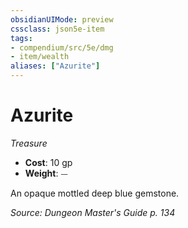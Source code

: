 ```yaml
---
obsidianUIMode: preview
cssclass: json5e-item
tags:
- compendium/src/5e/dmg
- item/wealth
aliases: ["Azurite"]
---
```

# Azurite
*Treasure*  

- **Cost**: 10 gp
- **Weight**: ⏤

An opaque mottled deep blue gemstone.

*Source: Dungeon Master's Guide p. 134*